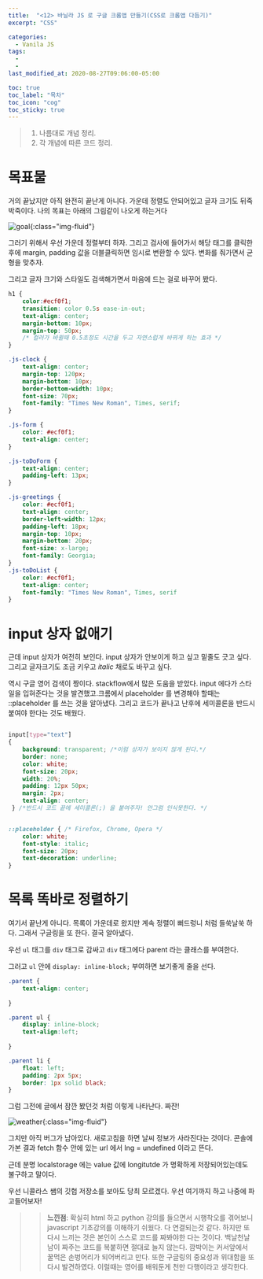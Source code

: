 ```yaml
---
title:  "<12> 바닐라 JS 로 구글 크롬앱 만들기(CSS로 크롬앱 다듬기)"
excerpt: "CSS"

categories:
  - Vanila JS
tags:
  - 
  - 
last_modified_at: 2020-08-27T09:06:00-05:00

toc: true
toc_label: "목차"
toc_icon: "cog"
toc_sticky: true
---
```


> 1. 나름대로 개념 정리.  
> 2. 각 개념에 따른 코드 정리.  


# 목표물

거의 끝났지만 아직 완전히 끝난게 아니다. 가운데 정렬도 안되어있고 글자 크기도 뒤죽박죽이다. 나의 목표는 아래의 그림같이 나오게 하는거다

![goal](https://yeonghunko.github.io/assets/img/vanila/goal.png){:class="img-fluid"}

그러기 위해서 우선 가운데 정렬부터 하자. 그리고 검사에 들어가서 해당 태그를 클릭한후에 margin, padding 값을 더블클릭하면 임시로 변환할 수 있다. 변화를 줘가면서 균형을 맞추자.  

그리고 글자 크기와 스타일도 검색해가면서 마음에 드는 걸로 바꾸어 봤다.


```css
h1 {
    color:#ecf0f1;
    transition: color 0.5s ease-in-out; 
    text-align: center;
    margin-bottom: 10px;
    margin-top: 50px;
    /* 컬러가 바뀔때 0.5초정도 시간을 두고 자연스럽게 바뀌게 하는 효과 */
}

.js-clock {
    text-align: center;
    margin-top: 120px;
    margin-bottom: 10px;
    border-bottom-width: 10px;
    font-size: 70px;
    font-family: "Times New Roman", Times, serif;
}

.js-form {
    color: #ecf0f1;
    text-align: center;
}

.js-toDoForm {
    text-align: center;
    padding-left: 13px;
}

.js-greetings {
    color: #ecf0f1;
    text-align: center;
    border-left-width: 12px;
    padding-left: 18px;
    margin-top: 10px;
    margin-bottom: 20px;
    font-size: x-large;
    font-family: Georgia; 
}
.js-toDoList {
    color: #ecf0f1;
    text-align: center;
    font-family: "Times New Roman", Times, serif
}

```
# input 상자 없애기

근데 input 상자가 여전히 보인다. input 상자가 안보이게 하고 싶고 밑줄도 긋고 싶다. 그리고 글자크기도 조금 키우고 _italic_ 채로도 바꾸고 싶다. 

역시 구글 영어 검색이 짱이다. stackflow에서 많은 도움을 받았다. input 에다가 스타일을 입혀준다는 것을 발견했고.크롬에서 placeholder 를 변경해야 할때는 ::placeholder 를 쓰는 것을 알아냈다. 그리고 코드가 끝나고 난후에 세미콜론을 반드시 붙여야 한다는 것도 배웠다.

```css

input[type="text"]
{
    background: transparent; /*이럼 상자가 보이지 않게 된다.*/
    border: none;
    color: white;
    font-size: 20px;    
    width: 20%;
    padding: 12px 50px;
    margin: 2px;  
    text-align: center;  
 } /*반드시 코드 끝에 세미콜론(;) 을 붙여주자! 안그럼 인식못한다. */


::placeholder { /* Firefox, Chrome, Opera */ 
    color: white; 
    font-style: italic; 
    font-size: 20px; 
    text-decoration: underline;
} 
```

# 목록 똑바로 정렬하기

여기서 끝난게 아니다. 목록이 가운데로 왔지만 계속 정렬이 뻐드렁니 처럼 들쑥날쑥 하다. 그래서 구글링을 또 한다. 결국 알아냈다.  

우선 `ul` 태그를 `div` 태그로 감싸고 `div` 태그에다 parent 라는 클래스를 부여한다.  

그러고 `ul` 안에 `display: inline-block;` 부여하면 보기좋게 줄을 선다.

```css
.parent {
    text-align: center;
    
}

.parent ul {
    display: inline-block; 
    text-align:left;    
    
}

.parent li {
    float: left;
    padding: 2px 5px;
    border: 1px solid black;
}

```
그럼 그전에 글에서 잠깐 봤던것 처럼 이렇게 나타난다. 짜잔!

![weather](https://yeonghunko.github.io/assets/img/vanila/weather.png){:class="img-fluid"}

그치만 아직 버그가 남아있다. 새로고침을 하면 날씨 정보가 사라진다는 것이다. 콘솔에 가본 결과 fetch 함수 안에 있는 url 에서 lng = undefined 이라고 뜬다.  

근데 분명 localstorage 에는 value 값에 longitutde 가 명확하게 저장되어있는데도 불구하고 말이다.  

우선 니콜라스 쌤의 깃헙 저장소를 보아도 당최 모르겠다. 우선 여기까지 하고 나중에 파고들어보자!

>> **느낀점**: 확실히 html 하고 python 강의를 들으면서 시행착오를 겪어보니 javascript 기초강의를 이해하기 쉬웠다. 다 연결되는것 같다. 하지만 또다시 느끼는 것은 본인이 스스로 코드를 짜봐야한 다는 것이다. 백날천날 남이 짜주는 코드를 복붙하면 절대로 늘지 않는다. 깜박이는 커서앞에서 꿀먹은 손벙어리가 되어버리고 만다. 
또한 구글링의 중요성과 위대함을 또다시 발견하였다. 이럴때는 영어를 배워둔게 천만 다행이라고 생각한다.